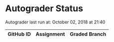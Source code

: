 # Autograder Status
Autograder last run at: October 02, 2018 at 21:40

| GitHub ID | Assignment | Graded Branch |
|-----------|------------|---------------|
